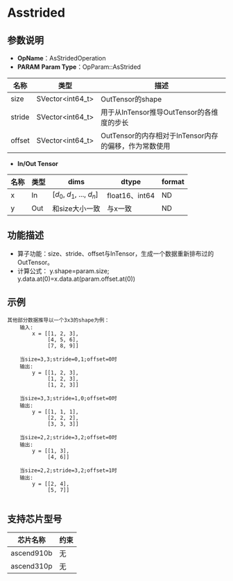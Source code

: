 # Asstrided
## 参数说明
- **OpName**：AsStridedOperation
- **PARAM**
**Param Type**：OpParam::AsStrided
 
| 名称  | 类型  | 描述 |
| ------------ | ------------ | ------------ |
| size| SVector<int64_t>  |OutTensor的shape|
|stride|SVector<int64_t>|用于从InTensor推导OutTensor的各维度的步长|
| offset| SVector<int64_t>  |OutTensor的内存相对于InTensor内存的偏移，作为常数使用|
 
- **In/Out Tensor**
 
|名称 | 类型  | dims  | dtype  |format|
| ------------ | ------------ | ------------ | ------------ |------------ |
|  x|In  |  [$d_0$, $d_1$, ..., $d_n$]|float16、int64|ND|
| y|Out  |  和size大小一致|与x一致|ND|
 
## 功能描述
- 算子功能：size、stride、offset与InTensor，生成一个数据重新排布过的OutTensor。
- 计算公式：
y.shape=param.size;  
y.data.at(0)=x.data.at(param.offset.at(0))
 
## 示例
```
其他部分数据推导以一个3x3的shape为例：
    输入:
        x = [[1, 2, 3],
             [4, 5, 6],
             [7, 8, 9]]
 
    当size=3,3;stride=0,1;offset=0时
    输出:
        y = [[1, 2, 3],
             [1, 2, 3],
             [1, 2, 3]]
 
    当size=3,3;stride=1,0;offset=0时
    输出:
        y = [[1, 1, 1],
             [2, 2, 2],
             [3, 3, 3]]
 
    当size=2,2;stride=3,2;offset=0时
    输出:
        y = [[1, 3],
             [4, 6]]
 
    当size=2,2;stride=3,2;offset=1时
    输出:
        y = [[2, 4],
             [5, 7]]
 
```
## 支持芯片型号
 
|芯片名称|约束 | 
| ------------ | ------------ | 
|  ascend910b|无 |
|  ascend310p| 无|